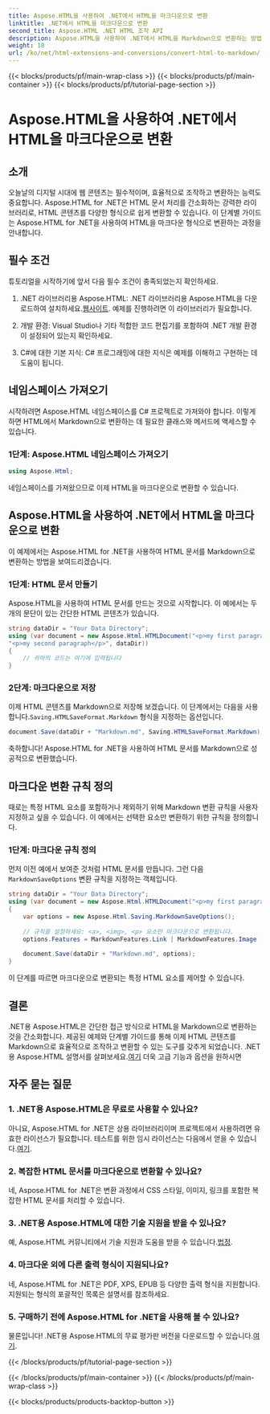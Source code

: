 ```yaml
---
title: Aspose.HTML을 사용하여 .NET에서 HTML을 마크다운으로 변환
linktitle: .NET에서 HTML을 마크다운으로 변환
second_title: Aspose.HTML .NET HTML 조작 API
description: Aspose.HTML을 사용하여 .NET에서 HTML을 Markdown으로 변환하는 방법을 알아보고 효율적인 콘텐츠 조작을 하세요. 원활한 변환 프로세스를 위한 단계별 가이드를 받으세요.
weight: 18
url: /ko/net/html-extensions-and-conversions/convert-html-to-markdown/
---
```


{{< blocks/products/pf/main-wrap-class >}}
{{< blocks/products/pf/main-container >}}
{{< blocks/products/pf/tutorial-page-section >}}

# Aspose.HTML을 사용하여 .NET에서 HTML을 마크다운으로 변환


## 소개

오늘날의 디지털 시대에 웹 콘텐츠는 필수적이며, 효율적으로 조작하고 변환하는 능력도 중요합니다. Aspose.HTML for .NET은 HTML 문서 처리를 간소화하는 강력한 라이브러리로, HTML 콘텐츠를 다양한 형식으로 쉽게 변환할 수 있습니다. 이 단계별 가이드는 Aspose.HTML for .NET을 사용하여 HTML을 마크다운 형식으로 변환하는 과정을 안내합니다.

## 필수 조건

튜토리얼을 시작하기에 앞서 다음 필수 조건이 충족되었는지 확인하세요.

1.  .NET 라이브러리용 Aspose.HTML: .NET 라이브러리용 Aspose.HTML을 다운로드하여 설치하세요.[웹사이트](https://releases.aspose.com/html/net/). 예제를 진행하려면 이 라이브러리가 필요합니다.

2. 개발 환경: Visual Studio나 기타 적합한 코드 편집기를 포함하여 .NET 개발 환경이 설정되어 있는지 확인하세요.

3. C#에 대한 기본 지식: C# 프로그래밍에 대한 지식은 예제를 이해하고 구현하는 데 도움이 됩니다.

## 네임스페이스 가져오기

시작하려면 Aspose.HTML 네임스페이스를 C# 프로젝트로 가져와야 합니다. 이렇게 하면 HTML에서 Markdown으로 변환하는 데 필요한 클래스와 메서드에 액세스할 수 있습니다.

### 1단계: Aspose.HTML 네임스페이스 가져오기

```csharp
using Aspose.Html;
```

네임스페이스를 가져왔으므로 이제 HTML을 마크다운으로 변환할 수 있습니다.

## Aspose.HTML을 사용하여 .NET에서 HTML을 마크다운으로 변환

이 예제에서는 Aspose.HTML for .NET을 사용하여 HTML 문서를 Markdown으로 변환하는 방법을 보여드리겠습니다. 

### 1단계: HTML 문서 만들기

Aspose.HTML을 사용하여 HTML 문서를 만드는 것으로 시작합니다. 이 예에서는 두 개의 문단이 있는 간단한 HTML 콘텐츠가 있습니다.

```csharp
string dataDir = "Your Data Directory";
using (var document = new Aspose.Html.HTMLDocument("<p>my first paragraph</p>" +
"<p>my second paragraph</p>", dataDir))
{
    // 귀하의 코드는 여기에 입력됩니다
}
```

### 2단계: 마크다운으로 저장

 이제 HTML 콘텐츠를 Markdown으로 저장해 보겠습니다. 이 단계에서는 다음을 사용합니다.`Saving.HTMLSaveFormat.Markdown` 형식을 지정하는 옵션입니다.

```csharp
document.Save(dataDir + "Markdown.md", Saving.HTMLSaveFormat.Markdown);
```

축하합니다! Aspose.HTML for .NET을 사용하여 HTML 문서를 Markdown으로 성공적으로 변환했습니다.

## 마크다운 변환 규칙 정의

때로는 특정 HTML 요소를 포함하거나 제외하기 위해 Markdown 변환 규칙을 사용자 지정하고 싶을 수 있습니다. 이 예에서는 선택한 요소만 변환하기 위한 규칙을 정의합니다.

### 1단계: 마크다운 규칙 정의

 먼저 이전 예에서 보여준 것처럼 HTML 문서를 만듭니다. 그런 다음`MarkdownSaveOptions` 변환 규칙을 지정하는 객체입니다.

```csharp
string dataDir = "Your Data Directory";
using (var document = new Aspose.Html.HTMLDocument("<p>my first paragraph</p>", dataDir))
{
    var options = new Aspose.Html.Saving.MarkdownSaveOptions();
    
    // 규칙을 설정하세요: <a>, <img>, <p> 요소만 마크다운으로 변환됩니다.
    options.Features = MarkdownFeatures.Link | MarkdownFeatures.Image | MarkdownFeatures.AutomaticParagraph;
    
    document.Save(dataDir + "Markdown.md", options);
}
```

이 단계를 따르면 마크다운으로 변환되는 특정 HTML 요소를 제어할 수 있습니다.

## 결론

 .NET용 Aspose.HTML은 간단한 접근 방식으로 HTML을 Markdown으로 변환하는 것을 간소화합니다. 제공된 예제와 단계별 가이드를 통해 이제 HTML 콘텐츠를 Markdown으로 효율적으로 조작하고 변환할 수 있는 도구를 갖추게 되었습니다. .NET용 Aspose.HTML 설명서를 살펴보세요.[여기](https://reference.aspose.com/html/net/) 더욱 고급 기능과 옵션을 원하시면

## 자주 묻는 질문

### 1. .NET용 Aspose.HTML은 무료로 사용할 수 있나요?

아니요, Aspose.HTML for .NET은 상용 라이브러리이며 프로젝트에서 사용하려면 유효한 라이선스가 필요합니다. 테스트를 위한 임시 라이선스는 다음에서 얻을 수 있습니다.[여기](https://purchase.aspose.com/temporary-license/).

### 2. 복잡한 HTML 문서를 마크다운으로 변환할 수 있나요?

네, Aspose.HTML for .NET은 변환 과정에서 CSS 스타일, 이미지, 링크를 포함한 복잡한 HTML 문서를 처리할 수 있습니다.

### 3. .NET용 Aspose.HTML에 대한 기술 지원을 받을 수 있나요?

 예, Aspose.HTML 커뮤니티에서 기술 지원과 도움을 받을 수 있습니다.[법정](https://forum.aspose.com/).

### 4. 마크다운 외에 다른 출력 형식이 지원되나요?

네, Aspose.HTML for .NET은 PDF, XPS, EPUB 등 다양한 출력 형식을 지원합니다. 지원되는 형식의 포괄적인 목록은 설명서를 참조하세요.

### 5. 구매하기 전에 Aspose.HTML for .NET을 사용해 볼 수 있나요?

 물론입니다! .NET용 Aspose.HTML의 무료 평가판 버전을 다운로드할 수 있습니다.[여기](https://releases.aspose.com/).

{{< /blocks/products/pf/tutorial-page-section >}}

{{< /blocks/products/pf/main-container >}}
{{< /blocks/products/pf/main-wrap-class >}}

{{< blocks/products/products-backtop-button >}}

